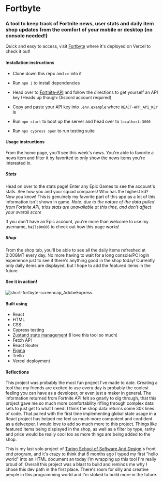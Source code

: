 # Fortbyte

### A tool to keep track of Fortnite news, user stats and daily item shop updates from the comfort of your mobile or desktop (no console needed!)

Quick and easy to access, visit [Fortbyte](fortbyte.vercel.app) where it's deployed on Vercel to check it out! 

#### Installation instructions

- Clone down this repo and `cd` into it
- Run `npm i` to install dependencies
- Head over to [Fortnite-API](https://dash.fortnite-api.com/account) and follow the directions to get yourself an API key (Heads up though: Discord account required)
- Copy and paste your API key into `.env.example` where `REACT-APP_API_KEY` is
- Run `npm start` to boot up the server and head over to `localhost:3000`

- Run `npx cypress open` to run testing suite

#### Usage instructions

From the home page, you'll see this week's news. You're able to favorite a news item and filter it by favorited to only show the news items you're interested in. 

##### Stats
Head on over to the stats page! Enter any Epic Games to see the account's stats. See how you and your squad compares! Who has the highest kd? Now you know! This is genuinely my favorite part of this app as a lot of this information isn't shown in game. *Note: due to the nature of the data pulled from Fortnite API, trios stats are unavailable at this time, and don't affect your overall score*

If you don't have an Epic account, you're more than welcome to use my username, `hails8n666` to check out how this page works!

##### Shop 
From the shop tab, you'll be able to see all the daily items refreshed at 0:00GMT every day. No more having to wait for a long console/PC login experience just to see if there's anything good in the shop today! Currently only daily items are displayed, but I hope to add the featured items in the future. 

#### See it in action! 
![short-fortbyte-screencap_AdobeExpress](https://user-images.githubusercontent.com/98280256/183130402-bd435431-07bf-4c79-817e-933cd6c96923.gif)

#### Built using
- React
- HTML
- CSS
- Cypress testing
- [Zustand state management](https://github.com/pmndrs/zustand) (I love this tool so much)
- Fetch API
- React Router
- [Figma](https://www.figma.com/file/zI4EPf1Ig9vMvZeoLkD9mI/Fortbyte?node-id=0%3A1)
- Trello 
- Vercel deployment

#### Reflections
This project was probably the most fun project I've made to date. Creating a tool that my friends are excited to use every day is probably the coolest feeling you can have as a developer, or even just a maker in general. The information returned from Fortnite API felt so gnarly to dig through, that this project gave me so much more comfortability rifling through complex data sets to just get to what I need. I think the shop data returns some 30k lines of code. That paired with the first time implementing global state usage in a React project has helped me feel so much more compotent and confident as a delveoper. I would love to add so much more to this project. Things like featured items being displayed in the shop, as well as a filter by type, rarity and price would be really cool too as more things are being added to the shop. 

This is my last solo project of [Turing School of Software And Design](https://turing.edu/)'s front end program, and it's crazy to think that 6 months ago I typed my first "hello world" into an HTML document an today I'm wrapping up this tool I'm really proud of. Overall this project was a blast to build and reminds me why I chose this dev path in the first place. There's room for silly and creative people in this programming world and I'm stoked to build more in the future. 
